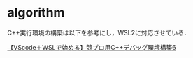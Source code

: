 # algorithm
C++実行環境の構築は以下を参考にし，WSL2に対応させている．

[【VScode＋WSLで始める】競プロ用C++デバッグ環境構築6](https://qiita.com/2019Shun/items/5ab290a4117a00e373b6)
